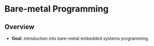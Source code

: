 # Bare-metal Programming



## Overview

* **Goal**: introduction into bare-metal embedded systems programming.

